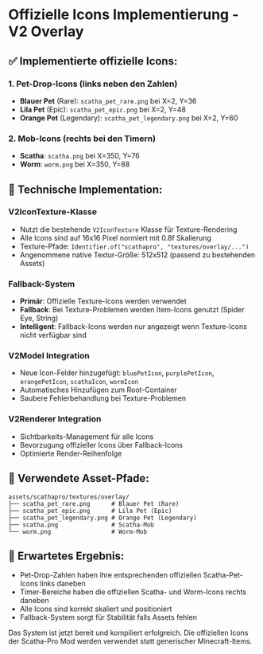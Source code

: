 # Offizielle Icons Implementierung - V2 Overlay

## ✅ Implementierte offizielle Icons:

### 1. Pet-Drop-Icons (links neben den Zahlen)
- **Blauer Pet** (Rare): `scatha_pet_rare.png` bei X=2, Y=36
- **Lila Pet** (Epic): `scatha_pet_epic.png` bei X=2, Y=48  
- **Orange Pet** (Legendary): `scatha_pet_legendary.png` bei X=2, Y=60

### 2. Mob-Icons (rechts bei den Timern)
- **Scatha**: `scatha.png` bei X=350, Y=76
- **Worm**: `worm.png` bei X=350, Y=88

## 🔧 Technische Implementation:

### V2IconTexture-Klasse
- Nutzt die bestehende `V2IconTexture` Klasse für Texture-Rendering
- Alle Icons sind auf 16x16 Pixel normiert mit 0.8f Skalierung
- Texture-Pfade: `Identifier.of("scathapro", "textures/overlay/...")`
- Angenommene native Textur-Größe: 512x512 (passend zu bestehenden Assets)

### Fallback-System
- **Primär**: Offizielle Texture-Icons werden verwendet
- **Fallback**: Bei Texture-Problemen werden Item-Icons genutzt (Spider Eye, String)
- **Intelligent**: Fallback-Icons werden nur angezeigt wenn Texture-Icons nicht verfügbar sind

### V2Model Integration
- Neue Icon-Felder hinzugefügt: `bluePetIcon`, `purplePetIcon`, `orangePetIcon`, `scathaIcon`, `wormIcon`
- Automatisches Hinzufügen zum Root-Container
- Saubere Fehlerbehandlung bei Texture-Problemen

### V2Renderer Integration  
- Sichtbarkeits-Management für alle Icons
- Bevorzugung offizieller Icons über Fallback-Icons
- Optimierte Render-Reihenfolge

## 📁 Verwendete Asset-Pfade:
```
assets/scathapro/textures/overlay/
├── scatha_pet_rare.png      # Blauer Pet (Rare)
├── scatha_pet_epic.png      # Lila Pet (Epic)  
├── scatha_pet_legendary.png # Orange Pet (Legendary)
├── scatha.png               # Scatha-Mob
└── worm.png                 # Worm-Mob
```

## 🎯 Erwartetes Ergebnis:
- Pet-Drop-Zahlen haben ihre entsprechenden offiziellen Scatha-Pet-Icons links daneben
- Timer-Bereiche haben die offiziellen Scatha- und Worm-Icons rechts daneben
- Alle Icons sind korrekt skaliert und positioniert
- Fallback-System sorgt für Stabilität falls Assets fehlen

Das System ist jetzt bereit und kompiliert erfolgreich. Die offiziellen Icons der Scatha-Pro Mod werden verwendet statt generischer Minecraft-Items.